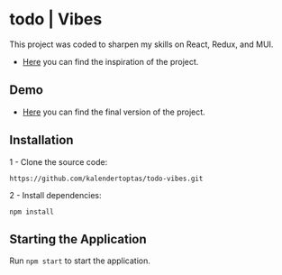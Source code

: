 # todo | Vibes

This project was coded to sharpen my skills on React, Redux, and MUI.

- [Here](https://redux.js.org/tutorials/fundamentals/part-3-state-actions-reducers#designing-the-state-values) you can find the inspiration of the project.

## Demo

- [Here](https://todo-vibes.netlify.app/) you can find the final version of the project.

## Installation

1 - Clone the source code:

    https://github.com/kalendertoptas/todo-vibes.git

2 - Install dependencies:

    npm install

## Starting the Application

Run `npm start` to start the application.
